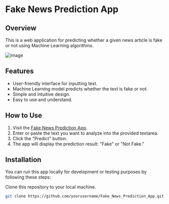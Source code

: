 # Fake News Prediction App

## Overview

This is a web application for predicting whether a given news article is fake or not using Machine Learning algorithms. 

![image](https://github.com/Rafe2001/Fake_News_Prediction_App/assets/108533597/3390175f-40ae-4004-a0a2-08e946c337b9)


## Features

- User-friendly interface for inputting text.
- Machine Learning model predicts whether the text is fake or not.
- Simple and intuitive design.
- Easy to use and understand.

## How to Use

1. Visit the [Fake News Prediction App](http://127.0.0.1:5000/).
2. Enter or paste the text you want to analyze into the provided textarea.
3. Click the "Predict" button.
4. The app will display the prediction result: "Fake" or "Not Fake."

## Installation

You can run this app locally for development or testing purposes by following these steps:

Clone this repository to your local machine.
```bash
git clone https://github.com/yourusername/Fake_News_Prediction_App.git
